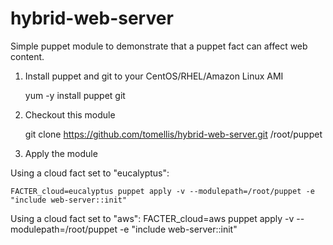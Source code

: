 hybrid-web-server
=================

Simple puppet module to demonstrate that a puppet fact can affect web content.

1. Install puppet and git to your CentOS/RHEL/Amazon Linux AMI

    yum -y install puppet git

2. Checkout this module

    git clone https://github.com/tomellis/hybrid-web-server.git /root/puppet

3. Apply the module

Using a cloud fact set to "eucalyptus":

    FACTER_cloud=eucalyptus puppet apply -v --modulepath=/root/puppet -e "include web-server::init"

Using a cloud fact set to "aws":
    FACTER_cloud=aws puppet apply -v --modulepath=/root/puppet -e "include web-server::init"

